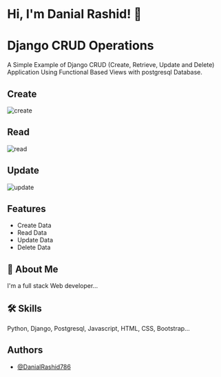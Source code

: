 
# Hi, I'm Danial Rashid! 👋


# Django CRUD Operations

A Simple Example of Django CRUD (Create, Retrieve, Update and Delete) Application Using Functional Based Views with postgresql Database.






## Create

![create](https://user-images.githubusercontent.com/102751745/226881391-bc6d07a8-c0ed-4c5f-9b5a-78840b2b84e3.png)

## Read

![read](https://user-images.githubusercontent.com/102751745/226882306-36143dea-2dc1-4972-9975-f34f558d0265.png)

## Update

![update](https://user-images.githubusercontent.com/102751745/226882851-7d8e0ffa-035d-4ac6-8b7f-71c8e3e570f2.png)
## Features

- Create Data
- Read Data
- Update Data
- Delete Data


## 🚀 About Me
I'm a full stack Web developer...


## 🛠 Skills
Python, Django, Postgresql, Javascript, HTML, CSS, Bootstrap...


## Authors

- [@DanialRashid786](https://github.com/DanialRashid786)


